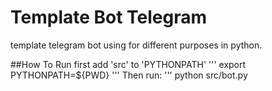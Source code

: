 # Template Bot Telegram
template telegram bot using for different purposes in python.

##How To Run
first add 'src' to 'PYTHONPATH'
'''
export PYTHONPATH=${PWD}
'''
Then run:
'''
python src/bot.py




